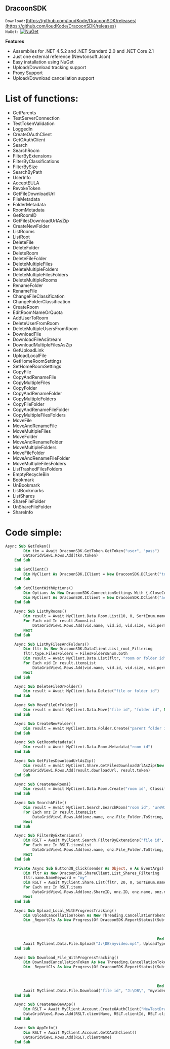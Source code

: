 ## DracoonSDK

`Download:`[https://github.com/loudKode/DracoonSDK/releases](https://github.com/loudKode/DracoonSDK/releases)<br>
`NuGet:`
[![NuGet](https://img.shields.io/nuget/v/DeQmaTech.DracoonSDK.svg?style=flat-square&logo=nuget)](https://www.nuget.org/packages/DeQmaTech.DracoonSDK)<br>

**Features**
* Assemblies for .NET 4.5.2 and .NET Standard 2.0 and .NET Core 2.1
* Just one external reference (Newtonsoft.Json)
* Easy installation using NuGet
* Upload/Download tracking support
* Proxy Support
* Upload/Download cancellation support


# List of functions:
* GetParents
* TestServerConnection
* TestTokenValidation
* LoggedIn
* CreateOAuthClient
* GetOAuthClient
* Search
* SearchRoom
* FilterByExtensions
* FilterByClassifications
* FilterBySize
* SearchByPath
* UserInfo
* AcceptEULA
* RevokeToken
* GetFileDownloadUrl
* FileMetadata
* FolderMetadata
* RoomMetadata
* GetRoomID
* GetFilesDownloadUrlAsZip
* CreateNewFolder
* ListRooms
* ListRoot
* DeleteFile
* DeleteFolder
* DeleteRoom
* DeleteFileFolder
* DeleteMultipleFiles
* DeleteMultipleFolders
* DeleteMultipleFilesFolders
* DeleteMultipleRooms
* RenameFolder
* RenameFile
* ChangeFileClassification
* ChangeFolderClassification
* CreateRoom
* EditRoomNameOrQuota
* AddUserToRoom
* DeleteUserFromRoom
* DeleteMultipleUsersFromRoom
* DownloadFile
* DownloadFileAsStream
* DownloadMultipleFilesAsZip
* GetUploadLink
* UploadLocalFile
* GetHomeRoomSettings
* SetHomeRoomSettings
* CopyFile
* CopyAndRenameFile
* CopyMultipleFiles
* CopyFolder
* CopyAndRenameFolder
* CopyMultipleFolders
* CopyFileFolder
* CopyAndRenameFileFolder
* CopyMultipleFilesFolders
* MoveFile
* MoveAndRenameFile
* MoveMultipleFiles
* MoveFolder
* MoveAndRenameFolder
* MoveMultipleFolders
* MoveFileFolder
* MoveAndRenameFileFolder
* MoveMultipleFilesFolders
* ListTrashedFilesFolders
* EmptyRecycleBin
* Bookmark
* UnBookmark
* ListBookmarks
* ListShares
* ShareFileFolder
* UnShareFileFolder
* ShareInfo


# Code simple:
```vb
Async Sub GetToken()
        Dim tkn = Await DracoonSDK.GetToken.GetToken("user", "pass")
        DataGridView1.Rows.Add(tkn.token)
    End Sub
```
```vb
    Sub SetClient()
        Dim MyClient As DracoonSDK.IClient = New DracoonSDK.DClient("token")
    End Sub
```
```vb
    Sub SetClientWithOptions()
        Dim Optians As New DracoonSDK.ConnectionSettings With {.CloseConnection = True, .TimeOut = TimeSpan.FromMinutes(30), .Proxy = New DracoonSDK.ProxyConfig With {.ProxyIP = "172.0.0.0", .ProxyPort = 80, .ProxyUsername = "myname", .ProxyPassword = "myPass", .SetProxy = True}}
        Dim MyClient As DracoonSDK.IClient = New DracoonSDK.DClient("access token", Optians)
    End Sub
```
```vb
    Async Sub ListMyRooms()
        Dim result = Await MyClient.Data.Room.List(10, 0, SortEnum.name, OrderEnum.asc)
        For Each vid In result.RoomsList
            DataGridView1.Rows.Add(vid.name, vid.id, vid.size, vid.permissions.create)
        Next
    End Sub
```
```vb
    Async Sub ListMyFilesAndFolders()
        Dim fltr As New DracoonSDK.DataClient.List_root_Filtering
        fltr.type.FilesFolders = FilesFoldersEnum.both
        Dim result = Await MyClient.Data.List(fltr, "room or folder id", 50, 0, SortEnum.name, OrderEnum.asc)
        For Each vid In result.itemsList
            DataGridView1.Rows.Add(vid.name, vid.id, vid.size, vid.permissions.create, vid.parentId)
        Next
    End Sub
```
```vb
    Async Sub DeleteFileOrFolder()
        Dim result = Await MyClient.Data.Delete("file or folder id")
    End Sub
```
```vb
    Async Sub MoveFileOrFolder()
        Dim result = Await MyClient.Data.Move("file id", "folder id", Nothing, ResolutionStrategyEnum.autorename)
    End Sub
```
```vb
    Async Sub CreateNewFolder()
        Dim result = Await MyClient.Data.Folder.Create("parent folder id", "new folder name")
    End Sub
```
```vb
    Async Sub GetRoomMetadata()
        Dim result = Await MyClient.Data.Room.Metadata("room id")
    End Sub
```
```vb
    Async Sub GetFilesDownloadUrlAsZip()
        Dim result = Await MyClient.Share.GetFilesDownloadUrlAsZip(New List(Of Integer) From {"file id", "file id"})
        DataGridView1.Rows.Add(result.downloadUrl, result.token)
    End Sub
```
```vb
    Async Sub CreateNewRoom()
        Dim result = Await MyClient.Data.Room.Create("room id", ClassificationEnum.Public, "my user id")
    End Sub
```
```vb
    Async Sub SearchAFile()
        Dim result = Await MyClient.Search.SearchRoom("room id", "ureWiz.png", FilesFoldersEnum.file, -1, 20, 0, SortEnum.name, OrderEnum.asc)
        For Each onz In result.itemsList
            DataGridView1.Rows.Add(onz.name, onz.File_Folder.ToString, onz.size)
        Next
    End Sub
```
```vb
    Async Sub FilterByExtensions()
        Dim RSLT = Await MyClient.Search.FilterByExtensions("file id", "png", FormulaEnum.eq, -1, 20, 0, SortEnum.name, OrderEnum.asc)
        For Each onz In RSLT.itemsList
            DataGridView1.Rows.Add(onz.name, onz.File_Folder.ToString, ISisFunctions.Bytes_To_KbMbGb.SetBytes(onz.size))
        Next
    End Sub
```
```vb
    Private Async Sub Button38_Click(sender As Object, e As EventArgs) Handles Button38.Click
        Dim fltr As New DracoonSDK.ShareClient.List_Shares_Filtering
        fltr.name.NameKeyword = "my"
        Dim RSLT = Await MyClient.Share.List(fltr, 20, 0, SortEnum.name, OrderEnum.asc)
        For Each onz In RSLT.items
            DataGridView1.Rows.Add(onz.ShareID, onz.ID, onz.name, onz.nodePath, onz.isEncrypted, onz.isPasswordProtected, onz.accessKey, onz.cntDownloads, onz.smsRecipients, onz.ShareUrl)
        Next
    End Sub
```
```vb
    Async Sub Upload_Local_WithProgressTracking()
        Dim UploadCancellationToken As New Threading.CancellationTokenSource()
        Dim _ReportCls As New Progress(Of DracoonSDK.ReportStatus)(Sub(ReportClass As DracoonSDK.ReportStatus)
                                                                       Label1.Text = String.Format("{0}/{1}", (ReportClass.BytesTransferred), (ReportClass.TotalBytes))
                                                                       ProgressBar1.Value = CInt(ReportClass.ProgressPercentage)
                                                                       Label2.Text = CStr(ReportClass.TextStatus)
                                                                   End Sub)
        Await MyClient.Data.File.Upload("J:\DB\myvideo.mp4", UploadTypes.FilePath, "myvideo.mp4", "folder id", ClassificationEnum.Internal, _ReportCls, UploadCancellationToken.Token)
    End Sub
```
```vb
    Async Sub Download_File_WithProgressTracking()
        Dim DownloadCancellationToken As New Threading.CancellationTokenSource()
        Dim _ReportCls As New Progress(Of DracoonSDK.ReportStatus)(Sub(ReportClass As DracoonSDK.ReportStatus)
                                                                       Label1.Text = String.Format("{0}/{1}", (ReportClass.BytesTransferred), (ReportClass.TotalBytes))
                                                                       ProgressBar1.Value = CInt(ReportClass.ProgressPercentage)
                                                                       Label2.Text = CStr(ReportClass.TextStatus)
                                                                   End Sub)
        Await MyClient.Data.File.Download("file id", "J:\DB\", "myvideo.mp4", _ReportCls, DownloadCancellationToken.Token)
    End Sub
```
```vb
    Async Sub CreateNewDevApp()
        Dim RSLT = Await MyClient.Account.CreateOAuthClient("NewTestDraClient", "https://MyDomain.org/Dracoon/app.html")
        DataGridView1.Rows.Add(RSLT.clientName, RSLT.clientId, RSLT.clientSecret, RSLT.grantTypes, RSLT.accessTokenValidity, RSLT.isEnabled, RSLT.isStandard, RSLT.redirectUris, RSLT.refreshTokenValidity)
    End Sub
```
```vb
    Async Sub AppInfo()
        Dim RSLT = Await MyClient.Account.GetOAuthClient()
        DataGridView1.Rows.Add(RSLT.clientName)
    End Sub
```

